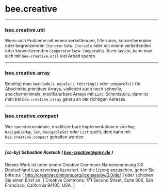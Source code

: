 # bee.creative


__________________________________________________________________________________________

### bee.creative.util

Wenn sich Probleme mit einem verkettenden, filternden, konvertierenden oder begrenzenden `Iterator` bzw. `Iterable` oder mit einem verkettenden oder konvertierenden `Comparator` bzw. `Comparable` lösen lassen, kann man sich mit `bee-creative.util` viel Arbeit sparen.

__________________________________________________________________________________________

### bee.creative.array

Benötigt man `hashCode()`, `equals()`, `toString()` oder `compareTo()` für Abschnitte primitiver Arrays, vielleicht auch noch schnelle, speicherminimale, modifizierbare Arrays mit `List`-Schnittstelle, dann ist man bei `bee.creative.array` genau an der richtigen Adresse.

__________________________________________________________________________________________

### bee.creative.compact

Wer speicherminimale, modifizierbare Implementationen von `Map`, `NavigableMap`, `Set`, `NavigableSet` oder `List` sucht, dem kann mit `bee.creative.compact` geholfen werden.

__________________________________________________________________________________________


##### [cc-by] Sebastian Rostock ( bee-creative@gmx.de )

Dieses Werk ist unter einem Creative Commons Namensnennung 3.0 Deutschland Lizenzvertrag lizenziert. Um die Lizenz anzusehen, gehen Sie bitte zu: [ http://creativecommons.org/licenses/by/3.0/de/ ] oder schicken Sie einen Brief an: [ Creative Commons, 171 Second Street, Suite 300, San Francisco, California 94105, USA. ]
